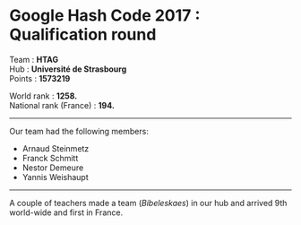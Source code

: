 # Google Hash Code 2017 : Qualification round

Team : **HTAG**  
Hub : **Université de Strasbourg**  
Points : **1573219**

World rank : **1258.**  
National rank (France) : **194.**


---

Our team had the following members:
- Arnaud Steinmetz
- Franck Schmitt
- Nestor Demeure
- Yannis Weishaupt


---

A couple of teachers made a team (*Bibeleskaes*) in our hub and arrived 9th world-wide and first in France.

